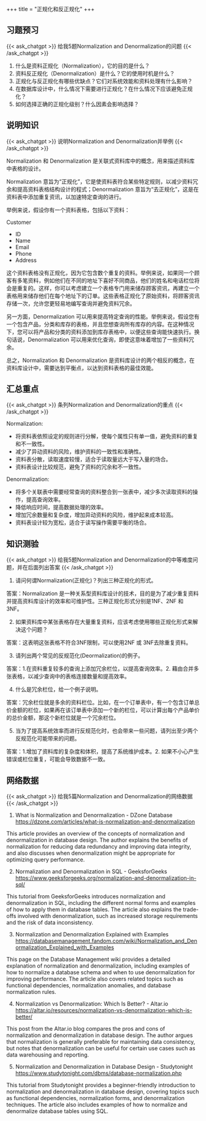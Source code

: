 +++
title = "正规化和反正规化"
+++
## 习题预习
{{< ask_chatgpt >}}
给我5题Normalization and Denormalization的问题
{{< /ask_chatgpt >}}



1. 什么是资料正规化（Normalization），它的目的是什么？
2. 资料反正规化（Denormalization）是什么？它的使用时机是什么？
3. 正规化与反正规化有哪些优缺点？它们对系统效能和资料处理有什么影响？
4. 在数据库设计中，什么情况下需要进行正规化？在什么情况下应该避免正规化？
5. 如何选择正确的正规化级别？什么因素会影响选择？   

## 说明知识
{{< ask_chatgpt >}}
说明Normalization and Denormalization并举例
{{< /ask_chatgpt >}}



Normalization 和 Denormalization 是关联式资料库中的概念，用来描述资料库中表格的设计。

Normalization 意旨为“正规化”，它是使资料表符合某些特定规则，以减少资料冗余和提高资料表格结构设计的程式；Denormalization 意旨为“去正规化”，这是在资料表中添加重复资讯，以加速特定查询的进行。

举例来说，假设你有一个资料表格，包括以下资料：

Customer
- ID
- Name
- Email
- Phone
- Address

这个资料表格没有正规化，因为它包含数个重复的资料。举例来说，如果同一个顾客有多笔资料，例如他们在不同的地址下喜好不同商品，他们的姓名和电话栏位将会是重复的。这样，你可以考虑建立一个表格专门用来储存顾客资讯，再建立一个表格用来储存他们在每个地址下的订单。这些表格正规化了原始资料，将顾客资讯存储一次，允许您更轻易地编写查询并避免资料冗余。

另一方面，Denormalization 可以用来提高特定查询的性能。举例来说，假设您有一个包含产品，分类和库存的表格，并且您想查询所有库存的内容。在这种情况下，您可以将产品和分类的资料添加到库存表格中，以便这些查询能快速执行。换句话说，Denormalization 可以用来优化查询，即使这意味着增加了一些资料冗余。

总之，Normalization 和 Denormalization 是资料库设计的两个相反的概念，在资料库设计中，需要达到平衡点，以达到资料表格的最佳效能。   

## 汇总重点
{{< ask_chatgpt >}}
条列Normalization and Denormalization的重点
{{< /ask_chatgpt >}}



Normalization:
- 将资料表依照设定的规则进行分解，使每个属性只有单一值，避免资料的重复和不一致性。
- 减少了异动资料的风险，维护资料的一致性和准确性。
- 资料表分散，读取速度较慢，适合于读取量远大于写入量的场合。
- 资料表设计比较规范，避免了资料的冗余和不一致性。

Denormalization:
- 将多个关联表中需要经常查询的资料整合到一张表中，减少多次读取资料的操作，提高查询效率。
- 降低响应时间，提高数据处理的效率。
- 增加冗余数量和复杂度，增加异动资料的风险，维护起来成本较高。
- 资料表设计较为宽松，适合于读写操作需要平衡的场合。   

## 知识测验
{{< ask_chatgpt >}}
给我5题Normalization and Denormalization的中等难度问题，并在后面列出答案
{{< /ask_chatgpt >}}



1. 请问何谓Normalization(正规化)？列出三种正规化的形式。

答案：Normalization 是一种关系型资料库设计的技术，目的是为了减少重复资料并提高资料库设计的效率和可维护性。三种正规化形式分别是1NF、2NF 和 3NF。

2. 如果资料库中某张表格存在大量重复资料，应该考虑使用哪些正规化形式来解决这个问题？

答案：这表明这张表格不符合3NF限制，可以使用2NF 或 3NF去除重复资料。

3. 请列出两个常见的反规范化(Deormalization)的例子。

答案：1.在资料重复较多的查询上添加冗余栏位，以提高查询效率。2. 藉由合并多张表格，以减少查询中的表格连接数量和提高效率。

4. 什么是冗余栏位，给一个例子说明。

答案：冗余栏位就是多余的资料栏位。比如，在一个订单表中，有一个包含订单总价金额的栏位，如果再在该订单表中添加一个新的栏位，可以计算出每个产品单价的总价金额，那这个新栏位就是一个冗余栏位。

5. 当为了提高系统效率而进行反规范化时，也会带来一些问题，请列出至少两个反规范化可能带来的问题。

答案：1.增加了资料库的复杂度和体积，提高了系统维护成本。2. 如果不小心产生错误或栏位重复，可能会导致数据不一致。   

## 网络数据
{{< ask_chatgpt >}}
给我5篇Normalization and Denormalization的网络数据
{{< /ask_chatgpt >}}



1. What is Normalization and Denormalization - DZone Database
https://dzone.com/articles/what-is-normalization-and-denormalization

This article provides an overview of the concepts of normalization and denormalization in database design. The author explains the benefits of normalization for reducing data redundancy and improving data integrity, and also discusses when denormalization might be appropriate for optimizing query performance.

2. Normalization and Denormalization in SQL - GeeksforGeeks
https://www.geeksforgeeks.org/normalization-and-denormalization-in-sql/

This tutorial from GeeksforGeeks introduces normalization and denormalization in SQL, including the different normal forms and examples of how to apply them in database tables. The article also explains the trade-offs involved with denormalization, such as increased storage requirements and the risk of data inconsistency.

3. Normalization and Denormalization Explained with Examples
https://databasemanagement.fandom.com/wiki/Normalization_and_Denormalization_Explained_with_Examples

This page on the Database Management wiki provides a detailed explanation of normalization and denormalization, including examples of how to normalize a database schema and when to use denormalization for improving performance. The article also covers related topics such as functional dependencies, normalization anomalies, and database normalization rules.

4. Normalization vs Denormalization: Which Is Better? - Altar.io
https://altar.io/resources/normalization-vs-denormalization-which-is-better/

This post from the Altar.io blog compares the pros and cons of normalization and denormalization in database design. The author argues that normalization is generally preferable for maintaining data consistency, but notes that denormalization can be useful for certain use cases such as data warehousing and reporting.

5. Normalization and Denormalization in Database Design - Studytonight
https://www.studytonight.com/dbms/database-normalization.php

This tutorial from Studytonight provides a beginner-friendly introduction to normalization and denormalization in database design, covering topics such as functional dependencies, normalization forms, and denormalization techniques. The article also includes examples of how to normalize and denormalize database tables using SQL.   

